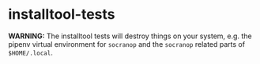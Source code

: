 installtool-tests
=================

**WARNING:** The installtool tests will destroy things on your system,
e.g. the pipenv virtual environment for `socranop` and the `socranop`
related parts of `$HOME/.local`.
